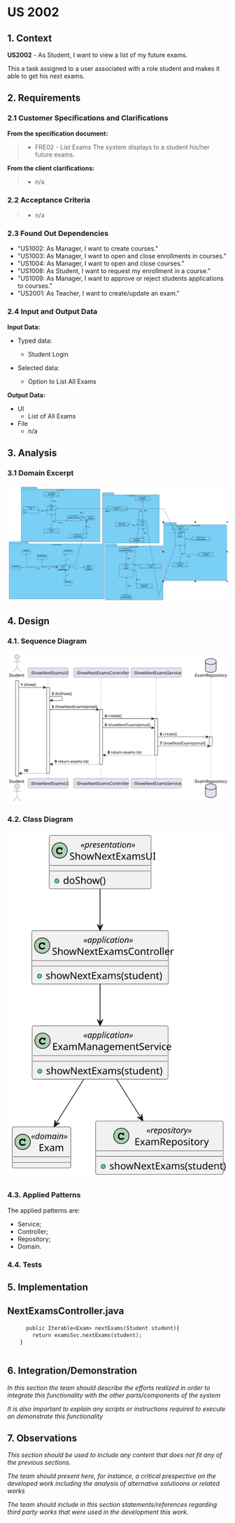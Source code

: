 # US 2002

## 1. Context

**US2002** - As Student, I want to view a list of my future exams.

This a task assigned to a user associated with a role student and makes it able to get his next exams.

## 2. Requirements

### 2.1 Customer Specifications and Clarifications

**From the specification document:**

> - FRE02 - List Exams The system displays to a student his/her future exams.


**From the client clarifications:**

> - n/a

### 2.2 Acceptance Criteria

> - n/a

### 2.3 Found Out Dependencies
* "US1002: As Manager, I want to create courses."
* "US1003: As Manager, I want to open and close enrollments in courses."
* "US1004: As Manager, I want to open and close courses."
* "US1008: As Student, I want to request my enrollment in a course."
* "US1009: As Manager, I want to approve or reject students applications to courses."
* "US2001: As Teacher, I want to create/update an exam."


### 2.4 Input and Output Data
**Input Data:**

* Typed data:
  * Student Login

* Selected data:
  * Option to List All Exams


**Output Data:**

* UI
  * List of All Exams
* File
  * n/a


## 3. Analysis

### 3.1 Domain Excerpt
![domain excerpt](DM_EXCERPT.png)

## 4. Design

### 4.1. Sequence Diagram
![sequence diagram1](SD.svg)



### 4.2. Class Diagram

![a class diagram1](CD.svg)

### 4.3. Applied Patterns

The applied patterns are:
- Service;
- Controller;
- Repository;
- Domain.

### 4.4. Tests

## 5. Implementation

## NextExamsController.java
```
      public Iterable<Exam> nextExams(Student student){
        return examsSvc.nextExams(student);
    }


```

## 6. Integration/Demonstration

*In this section the team should describe the efforts realized in order to integrate this functionality with the other parts/components of the system*

*It is also important to explain any scripts or instructions required to execute an demonstrate this functionality*

## 7. Observations

*This section should be used to include any content that does not fit any of the previous sections.*

*The team should present here, for instance, a critical prespective on the developed work including the analysis of alternative solutioons or related works*

*The team should include in this section statements/references regarding third party works that were used in the development this work.*